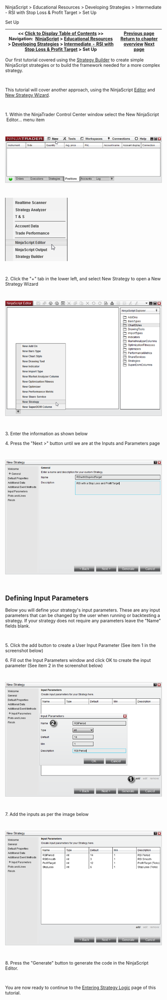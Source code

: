 ﻿


NinjaScript \> Educational Resources \> Developing Strategies \> Intermediate \- RSI with Stop Loss \& Profit Target \> Set Up






















Set Up







| \<\< [Click to Display Table of Contents](set_up11.md) \>\> **Navigation:**     [NinjaScript](ninjascript-1.md) \> [Educational Resources](educational_resources-1.md) \> [Developing Strategies](developing_strategies-1.md) \> [Intermediate \- RSI with Stop Loss \& Profit Target](intermediate_-_rsi_with_stop_l-1.md) \> Set Up | [Previous page](intermediate_-_rsi_with_stop_l-1.md) [Return to chapter overview](intermediate_-_rsi_with_stop_l-1.md) [Next page](entering_strategy_logic-1.md) |
| --- | --- |











Our first tutorial covered using the [Strategy Builder](strategy_builder-1.md) to create simple NinjaScript strategies or to build the framework needed for a more complex strategy.


 


This tutorial will cover another approach, using the NinjaScript [Editor](editor-1.md) and [New Strategy Wizard](ns_wizard-1.md).


 


1\. Within the NinjaTrader Control Center window select the New NinjaScript  Editor... menu item


 


![NSTutControlCenter](nstutcontrolcenter.png)


 


![NSTutControlCenter2](nstutcontrolcenter2.png)


 


2\. Click the "\+" tab in the lower left, and select New Strategy to open a New Strategy Wizard


 


![RSIwithStopAndTargetSetUp1](rsiwithstopandtargetsetup1.png)


 


3\. Enter the information as shown below


4\. Press the "Next \>" button until we are at the Inputs and Parameters page


 


![RSIwithStopAndTargetSetUp2](rsiwithstopandtargetsetup2.png)


 


## Defining Input Parameters


Below you will define your strategy's input parameters. These are any input parameters that can be changed by the user when running or backtesting a strategy. If your strategy does not require any parameters leave the "Name" fields blank.


 


5\. Click the add button to create a User Input Parameter (See item 1 in the screenshot below)


6\. Fill out the Input Parameters window and click OK to create the input parameter (See item 2 in the screenshot below)


 


![RSIwithStopAndTargetSetUp3](rsiwithstopandtargetsetup3.png)


 


7\. Add the inputs as per the image below 


 


![RSIwithStopAndTargetSetUp4](rsiwithstopandtargetsetup4.png)


   

8\. Press the "Generate" button to generate the code in the NinjaScript Editor.


 


You are now ready to continue to the [Entering Strategy Logic](entering_strategy_logic-1.md) page of this tutorial.








